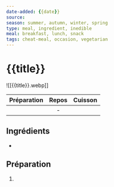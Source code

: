 ```yaml
---
date-added: {{date}}
source: 
season: summer, autumn, winter, spring
type: meal, ingredient, inedible
meal: breakfast, lunch, snack
tags: cheat-meal, occasion, vegetarian
---
```


# {{title}}

![[{{title}}.webp]]

| Préparation | Repos | Cuisson |
|:-----------:|:-----:|:-------:|
|             |   -   |         |

## Ingrédients

- 

## Préparation

1. 
